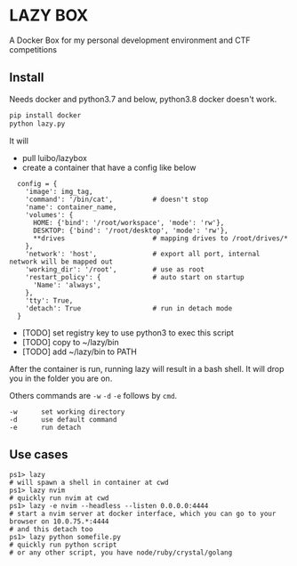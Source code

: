 # LAZY BOX

A Docker Box for my personal development environment and CTF competitions

## Install

Needs docker and python3.7 and below, python3.8 docker doesn't work.

```sh
pip install docker
python lazy.py
```

It will

- pull luibo/lazybox
- create a container that have a config like below
```
  config = {
    'image': img_tag,
    'command': '/bin/cat',          # doesn't stop
    'name': container_name,
    'volumes': {
      HOME: {'bind': '/root/workspace', 'mode': 'rw'},
      DESKTOP: {'bind': '/root/desktop', 'mode': 'rw'},
      **drives                      # mapping drives to /root/drives/*
    },
    'network': 'host',              # export all port, internal network will be mapped out
    'working_dir': '/root',         # use as root
    'restart_policy': {             # auto start on startup
      'Name': 'always',
    },
    'tty': True,
    'detach': True                  # run in detach mode
  }
```
- [TODO] set registry key to use python3 to exec this script
- [TODO] copy to ~/lazy/bin
- [TODO] add ~/lazy/bin to PATH

After the container is run, running lazy will result in a bash shell. It will drop you in the folder you are on.

Others commands are `-w` `-d` `-e` follows by `cmd`.

```
-w      set working directory
-d      use default command
-e      run detach
```

## Use cases

```
ps1> lazy
# will spawn a shell in container at cwd
ps1> lazy nvim
# quickly run nvim at cwd
ps1> lazy -e nvim --headless --listen 0.0.0.0:4444
# start a nvim server at docker interface, which you can go to your browser on 10.0.75.*:4444
# and this detach too
ps1> lazy python somefile.py
# quickly run python script
# or any other script, you have node/ruby/crystal/golang
```
